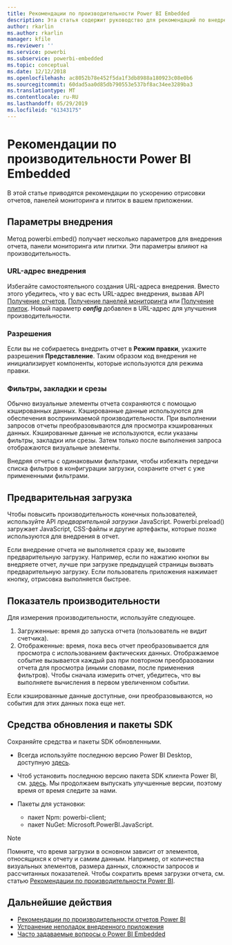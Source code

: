 ```yaml
---
title: Рекомендации по производительности Power BI Embedded
description: Эта статья содержит руководство для рекомендаций по внедрению лучших методов встроенной аналитики.
author: rkarlin
ms.author: rkarlin
manager: kfile
ms.reviewer: ''
ms.service: powerbi
ms.subservice: powerbi-embedded
ms.topic: conceptual
ms.date: 12/12/2018
ms.openlocfilehash: ac8052b78e452f5da1f3db8988a180923c08e0b6
ms.sourcegitcommit: 60dad5aa0d85db790553e537bf8ac34ee3289ba3
ms.translationtype: MT
ms.contentlocale: ru-RU
ms.lasthandoff: 05/29/2019
ms.locfileid: "61343175"
---
```

# <a name="power-bi-embedded-performance-best-practices"></a>Рекомендации по производительности Power BI Embedded

В этой статье приводятся рекомендации по ускорению отрисовки отчетов, панелей мониторинга и плиток в вашем приложении.

## <a name="embed-parameters"></a>Параметры внедрения

Метод powerbi.embed() получает несколько параметров для внедрения отчета, панели мониторинга или плитки. Эти параметры влияют на производительность.

### <a name="embed-url"></a>URL-адрес внедрения

Избегайте самостоятельного создания URL-адреса внедрения. Вместо этого убедитесь, что у вас есть URL-адрес внедрения, вызвав API [Получение отчетов](/rest/api/power-bi/reports/getreportsingroup), [Получение панелей мониторинга](/rest/api/power-bi/dashboards/getdashboardsingroup) или [Получение плиток](/rest/api/power-bi/dashboards/gettilesingroup). Новый параметр **_config_** добавлен в URL-адрес для улучшения производительности.

### <a name="permissions"></a>Разрешения

Если вы не собираетесь внедрить отчет в **Режим правки**, укажите разрешения **Представление**. Таким образом код внедрения не инициализирует компоненты, которые используются для режима правки.

### <a name="filters-bookmarks-and-slicers"></a>Фильтры, закладки и срезы

Обычно визуальные элементы отчета сохраняются с помощью кэшированных данных. Кэшированные данные используются для обеспечения воспринимаемой производительности. При выполнении запросов отчеты преобразовываются для просмотра кэшированных данных. Кэшированные данные не используются, если указаны фильтры, закладки или срезы. Затем только после выполнения запроса отображаются визуальные элементы.

Внедряя отчеты с одинаковыми фильтрами, чтобы избежать передачи списка фильтров в конфигурации загрузки, сохраните отчет с уже примененными фильтрами.

## <a name="preload"></a>Предварительная загрузка

Чтобы повысить производительность конечных пользователей, используйте API *предварительной загрузки* JavaScript.
Powerbi.preload() загружает JavaScript, CSS-файлы и другие артефакты, которые позже используются для внедрения в отчет.

Если внедрение отчета не выполняется сразу же, вызовите предварительную загрузку. Например, если по нажатию кнопки вы внедряете отчет, лучше при загрузке предыдущей страницы вызвать предварительную загрузку. Если пользователь приложения нажимает кнопку, отрисовка выполняется быстрее.

## <a name="measure-performance"></a>Показатель производительности

Для измерения производительности, используйте следующее.

1. Загруженные: время до запуска отчета (пользователь не видит счетчика).
2. Отображенные: время, пока весь отчет преобразовывается для просмотра с использованием фактических данных. Отображаемое событие вызывается каждый раз при повторном преобразовании отчета для просмотра (иными словами, после применения фильтров). Чтобы сначала измерить отчет, убедитесь, что вы выполняете вычисления в первом увеличенном событии.

Если кэшированные данные доступные, они преобразовываются, но события для этих данных пока еще нет.

## <a name="update-tools-and-sdk-packages"></a>Средства обновления и пакеты SDK

Сохраняйте средства и пакеты SDK обновленными.

* Всегда используйте последнюю версию Power BI Desktop, доступную [здесь](https://powerbi.microsoft.com/desktop/).

* Чтоб установить последнюю версию пакета SDK клиента Power BI, см. [здесь](https://github.com/Microsoft/PowerBI-JavaScript). Мы продолжаем выпускать улучшенные версии, поэтому время от время следите за нами.

* Пакеты для установки:
    * пакет Npm: powerbi-client;
    * пакет NuGet: Microsoft.PowerBI.JavaScript.

> [!Note]
> Помните, что время загрузки в основном зависит от элементов, относящихся к отчету и самим данным. Например, от количества визуальных элементов, размера данных, сложности запросов и рассчитанных показателей. Чтобы сократить время загрузки отчета, см. статью [Рекомендации по производительности Power BI](../power-bi-reports-performance.md).

## <a name="next-steps"></a>Дальнейшие действия

* [Рекомендации по производительности отчетов Power BI](../power-bi-reports-performance.md)
* [Устранение неполадок внедренного приложения](embedded-troubleshoot.md)
* [Часто задаваемые вопросы о Power BI Embedded](embedded-faq.md)
